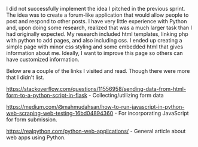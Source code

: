I did not successfully implement the idea I pitched in the previous sprint.  The idea was to create a forum-like application that would allow people to post and respond to other posts.  I have very little experience with Python and, upon doing some research, realized that was a much larger task than I had originally expected.  My research included html templates, linking php with python to add pages, and also including css.  I ended up creating a simple page with minor css styling and some embedded html that gives information about me.  Ideally, I want to improve this page so others can have customized information.

Below are a couple of the links I visited and read.  Though there were more that I didn't list.

https://stackoverflow.com/questions/11556958/sending-data-from-html-form-to-a-python-script-in-flask - Collecting/utilizing form data

https://medium.com/@mahmudahsan/how-to-run-javascript-in-python-web-scraping-web-testing-16bd04894360 - For incorporating JavaScript for form submission.

https://realpython.com/python-web-applications/ - General article about web apps using Python.